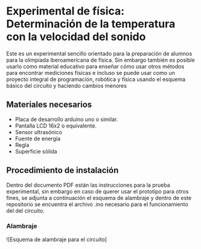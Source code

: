 # Experimental de física: Determinación de la temperatura con la velocidad del sonido

Este es un experimental sencillo orientado para la preparación de alumnos para la olimpiada iberoamericana de física. Sin embargo también es posible usarlo como material educativo para enseñar cómo usar otros métodos para encontrar mediciones físicas e incluso se puede usar como un proyecto integral de programación, robótica y física usando el esquema básico del circuito y haciendo cambios menores

## Materiales necesarios

- Placa de desarrollo arduino uno o similar.
- Pantalla LCD 16x2 o equivalente.
- Sensor ultrasónico
- Fuente de energía
- Regla
- Superficie sólida

## Procedimiento de instalación

Dentro del documento PDF están las instrucciones para la prueba experimental, sin embargo en caso de querer usar el prototipo para otros fines, se adjunta a continuación el esquema de alambraje y dentro de este repositorio se encuentra el archivo .ino necesario para el funcionamiento del del circuito.

### Alambraje

![Esquema de alambraje para el circuito]
